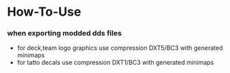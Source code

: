 # How-To-Use

### when exporting modded dds files

 - for deck,team logo graphics use compression DXT5/BC3 with generated minimaps
 - for tatto decals use compression DXT1/BC3 with generated minimaps